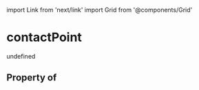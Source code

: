 import Link from 'next/link'
import Grid from '@components/Grid'

# contactPoint

undefined

## Property of



